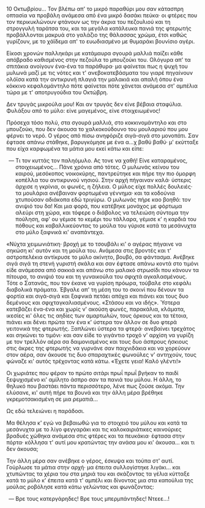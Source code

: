 10 Οκτωβρίου... Τον βλέπω απ' το μικρό παραθύρι μου σαν κάτασπρη οπτασία να προβάλη ανάμεσα από ένα μικρό δασάκι πεύκα·
οι φτέρες που τον περικυκλώνουν φτάνουν ως την άκρια του πεζουλιού και τη στρογγυλή ταράτσα του, και τα μεγάλα κατάλευκα
πανιά της φτερωτής προβάλλονται μακρυά στο γαλάζιο της θάλασσας χρώμα, έτσι καθώς γυρίζουν, με το χάϊδεμα απ' το
ευωδιασμένο με θυμαράκι βουνίσιο αγέρι.

Είκοσι χρονών παλληκάρι με κατάμαυρα σγουρά μαλλιά παίζει κάθε απόβραδο καθισμένος στην πεζούλα το μπουζούκι του.
Ολόγυρα απ' τα σπιτάκια ανοίγουν ένα-ένα τα παράθυρα· μα φαίνεται πως η ψυχή του μυλωνά μαζί με τις νότες και τ'
ανεβοκατεβάσματα του γιαρέ πηγαίνουν ολόϊσα κατά την αντικρυνή πλαγιά την μαλακιά και απαλή όπου ένα κόκκινο
κεφαλομάντηλο πότε φαίνεται πότε χάνεται ανάμεσα στ' αμπέλια τώρα με τ' αποτρυγούδια του Οκτώβρη.

Δεν τρυγάς μικρούλα μου! Και αν τρυγάς δεν είνε βέβαια σταφύλια. Φυλάξου από το μύλο: είνε μαγεμένος, είνε
στοιχειωμένος!

Πρόσεχα τόσο πολύ, στα σγουρά μαλλιά, στο κοκκινομάντηλο και στο μπουζούκι, που δεν άκουσα το χαλκοκούδουνο του
μουλαριού που μου φέρνει το νερό. Ο γέρος από πίσω ανηφόριζε σιγά-σιγά στο μονοπάτι. Σαν έφτασε απάνω στάθηκε,
βαρυγκόμησε με ένα α...χ βαθύ βαθύ· μ' εκύτταξε που είχα καρφωμένα τα μάτια μου εκεί κάτω και είπε: 

<ol style="list-style-type: '&mdash; '">
  <li>
    Τι τον κυττάς τον παληόμυλο. Ας τονε να χαθή! Είνε καταραμένος, στοιχειωμένος... Πάνε χρόνια από τότες. Ο μυλωνάς
    κείνου του καιρού, μεσόκοπος νοικοκύρης, παντρεύτηκε και πήρε την πιο όμορφη κοπέλλα του αντικρυνού νησιού. Στην
    αρχή πήγαιναν καλά· ύστερις άρχισε η γκρίνια, οι φωνές, η ζήλεια. Ο μύλος είχε πολλές δουλειές· τα μουλάρια
    ανέβαιναν φορτωμένα γέννημα· και τα κοδούνια χτυπούσαν αδιάκοπα εδώ τριγύρω. Ο μυλωνάς πήρε καο βοηθό: τον ανιψιό
    του δα! Και μια φορά, που κατέβηκε μονάχος με φόρτωμα αλεύρι στη χώρα, και τόφερε ο διάβολος να τελειώση σύντομα
    την πούληση, αφ' ου γέμισε το κεμέρι του τάλλαρα, γέμισε κ' η καρδιά του πόθους και καβαλλικεύοντας το μούλα του
    γύρισε κατά τα μεσάνυχτα στο μύλο ξαφνικά κι' αναπάντεχα.
  </li>
</ol>

«Νύχτα χειμωνιάτικη· βροχή με το τσουβάλι κι' ο αγέρας πήγαινε να σηκώση κι' αυτόν και τη μούλα του. Ανάμεσα στις
βροντές και τ' αστροπελέκια αντίκρυσε το μύλο ακίνητο, βουβό, σα φάντασμα. Ανέβηκε σιγά σιγά τη στενή γυριστή σκάλα και
σαν έφτασε απάνω κοντά στο τιμόνι είδε ανάμεσσα από σακκιά και απάνω στο μαλακό στρωσίδι που κάνουν τα πίτουρα, το
ανιψιό του και τη γυναικούλα του σφιχτά αγκαλασμένους. Τότε ο Σατανάς, που τον έκανε να γυρίση πρόωρα, τούβαλε στο
κεφάλι διαβολικά πράματα. Έβγαλε απ' τη μέση του το σκοινί που δένουν τα φορτία και σιγά-σιγά και ξαφνικά πετάει απόχα
και πιάνει και τους δυο δεμένους και σφιχταγκαλιασμένους. «Στάσου και να ιδής». Ύστερα κατεβάζει ένα-ένα και χωρίς ν'
ακούση φωνές, παρακάλια, κλάματα, ικεσίες κι' όλες τις αηδίες των αμαρτωλών, τους όρκους και τα τέτοια, πιάνει και δένει
πρώτα τον ένα κ' ύστερα τον άλλον σε δυο φτερά γειτονικά της φτερωτής. Ξαπλώνει ύστερα τα φτερά· ανεβαίνει τρεχάτος και
σηκώνει το τιμόνι· και σαν είδε το γιγάντιο τροχό ν' αρχίση να γυρίζη με τον τρελλόν αέρα σα δαιμονισμένος και τους δυο
άσπρους ήσκιους στις άκρες της φτερωτής να γυρνάνε σαν παιχνιδάκια και να χορεύουν στον αέρα, σαν άκουσε τις δυο
σπαραχτικές φωνούλες ν' αντηχούν, τους φώναζε κι' αυτός τρέχοντας κατά κάτω. «Έχετε γεια! Καλό γλέντι!»

Οι χωριάτες που φέραν το πρώτο σιτάρι πρωΐ πρωΐ βγήκαν το παιδί ξεψυχισμένο κι' αμίλητο άσπρο σαν τα πανιά του μύλου. Η
άλλη, το θηλυκό που βαστάει πάντα περισσότερο, λένε πως ζούσε ακόμα. Την ελύσανε, κι' αυτή πήρε τα βουνά και την άλλη
μέρα βρέθηκε γκρεμοτσακισμένη σε μια ρεματιά...

Ως εδώ τελειώνει η παράδοσι.

Μα θέλησα κ' εγώ να βεβαιωθώ για το στοιχειό του μύλου και κατά τα μεσάνυχτα με το λίγο φεγγαράκι και τις
καλοκαιριάτικες καινούριες βραδυές χώθηκα ανάμεσα στις φτέρες και τα πευκάκια· έφτασα στην πόρτα· κόλλησα τ' αυτί μου
κρατώντας την ανάσα μου κι' άκουσα... και τι δεν άκουσα;

Την άλλη μέρα σαν ανέβηκε ο γέρος, έσκυψα και τούπα στ' αυτί. Γούρλωσε τα μάτια στην αρχή· μα έπειτα συλλογίστηκε
λιγάκι... και χτυπώντας τα χέρια του στα μηριά του και σκάζοντας τα γέλια κύτταξε κατά το μύλο κ' έπειτα κατά τ' αμπέλι
και δίνοντας μια στα καπούλια της μούλας ροβόλησε κατά κάτω γελώντας και φωνάζοντας:

<ol style="list-style-type: '&mdash; '">
  <li>Βρε τους κατεργάρηδες! Βρε τους μπερμπάντηδες! Ντεεε...!</li>
</ol>

